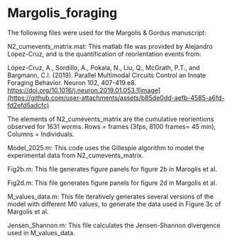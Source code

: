 # Margolis_foraging

The following files were used for the Margolis & Gordus manuscript:

N2_cumevents_matrix.mat: This matlab file was provided by Alejandro Lopez-Cruz, and is the quantification of reorientation events from:

López-Cruz, A., Sordillo, A., Pokala, N., Liu, Q., McGrath, P.T., and Bargmann, C.I. (2019). Parallel Multimodal Circuits Control an Innate Foraging Behavior. Neuron 102, 407-419.e8. https://doi.org/10.1016/j.neuron.2019.01.053.![image](https://github.com/user-attachments/assets/b85de0dd-aefb-4585-a6fd-fd2efd5adcfc)

The elements of N2_cumevents_matrix are the cumulative reorientions observed for 1631 worms. Rows = frames (3fps, 8100 frames= 45 min), Columns = Individuals.

Model_2025.m: This code uses the Gillespie algorithm to model the experimental data from N2_cumevents_matrix.

Fig2b.m: This file generates figure panels for figure 2b in Maroglis et al.

Fig2d.m: This file generates figure panels for figure 2d in Margolis et al.

M_values_data.m: This file iteratively generates several versions of the model with different M0 values, to generate the data used in Figure 3c of Margolis et al.

Jensen_Shannon.m: This file calculates the Jensen-Shannon divergence used in M_values_data.



